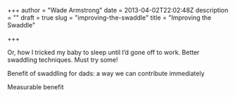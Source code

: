 +++
author = "Wade Armstrong"
date = 2013-04-02T22:02:48Z
description = ""
draft = true
slug = "improving-the-swaddle"
title = "Improving the Swaddle"

+++


Or, how I tricked my baby to sleep until I’d gone off to work. Better swaddling techniques. Must try some!

Benefit of swaddling for dads: a way we can contribute immediately

Measurable benefit

